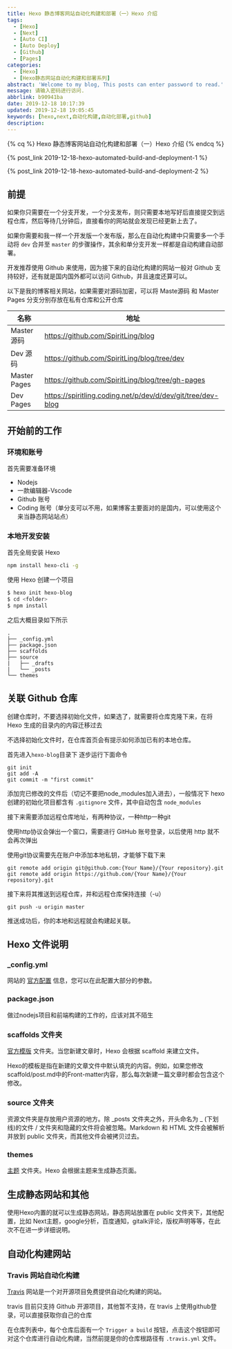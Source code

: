 ```yaml
---
title: Hexo 静态博客网站自动化构建和部署（一）Hexo 介绍
tags:
  - [Hexo]
  - [Next]
  - [Auto CI]
  - [Auto Deploy]
  - [Github]
  - [Pages]
categories:
  - [Hexo]
  - [Hexo静态网站自动化构建和部署系列]
abstract: 'Welcome to my blog, This posts can enter password to read.'
message: 请输入密码进行访问.
abbrlink: b90941ba
date: 2019-12-18 10:17:39
updated: 2019-12-18 19:05:45
keywords: [hexo,next,自动化构建,自动化部署,github]
description:
---
```


{% cq %}  Hexo 静态博客网站自动化构建和部署（一）Hexo 介绍 {% endcq %}

<!-- more -->

{% post_link 2019-12-18-hexo-automated-build-and-deployment-1 %}

{% post_link 2019-12-18-hexo-automated-build-and-deployment-2 %}

## 前提

如果你只需要在一个分支开发，一个分支发布，则只需要本地写好后直接提交到远程仓库，然后等待几分钟后，直接看你的网站就会发现已经更新上去了。

如果你需要和我一样一个开发版一个发布版，那么在自动化构建中只需要多一个手动将 `dev` 合并至 `master` 的步骤操作，其余和单分支开发一样都是自动构建自动部署。

开发推荐使用 Github 来使用，因为接下来的自动化构建的网站一般对 Github 支持较好，还有就是国内国外都可以访问 Github，并且速度还算可以。

以下是我的博客相关网站，如果需要对源码加密，可以将 Maste源码 和 Master Pages 分支分别存放在私有仓库和公开仓库

| 名称 | 地址 |
| --- | --- |
| Master 源码 | https://github.com/SpiritLing/blog |
| Dev 源码 | https://github.com/SpiritLing/blog/tree/dev |
| Master Pages | https://github.com/SpiritLing/blog/tree/gh-pages |
| Dev Pages | https://spiritling.coding.net/p/dev/d/dev/git/tree/dev-blog |

## 开始前的工作

### 环境和账号

首先需要准备环境

* Nodejs
* 一款编辑器-Vscode
* Github 账号
* Coding 账号（单分支可以不用，如果博客主要面对的是国内，可以使用这个来当静态网站站点）

### 本地开发安装

首先全局安装 Hexo

```bash
npm install hexo-cli -g
```

使用 Hexo 创建一个项目

```bash
$ hexo init hexo-blog
$ cd <folder>
$ npm install
```

之后大概目录如下所示

```tree
.
├── _config.yml
├── package.json
├── scaffolds
├── source
|   ├── _drafts
|   └── _posts
└── themes
```

## 关联 Github 仓库

创建仓库时，不要选择初始化文件，如果选了，就需要将仓库克隆下来，在将 Hexo 生成的目录内的内容迁移过去

不选择初始化文件时，在仓库首页会有提示如何添加已有的本地仓库。

首先进入`hexo-blog`目录下
逐步运行下面命令
```shell
git init
git add -A
git commit -m "first commit"
```

添加完已修改的文件后（切记不要把node_modules加入进去），一般情况下 hexo 创建的初始化项目都含有 `.gitignore` 文件，其中自动包含 `node_modules`

接下来需要添加远程仓库地址，有两种协议，一种http一种git

使用http协议会弹出一个窗口，需要进行 GitHub 账号登录，以后使用 http 就不会再次弹出

使用git协议需要先在账户中添加本地私钥，才能够下载下来

```shell
git remote add origin git@github.com:{Your Name}/{Your repository}.git
git remote add origin https://github.com/{Your Name}/{Your repository}.git
```

接下来将其推送到远程仓库，并和远程仓库保持连接（-u）

```shell
git push -u origin master
```

推送成功后，你的本地和远程就会构建起关联。

## Hexo 文件说明

### _config.yml

网站的 [官方配置](https://hexo.io/zh-cn/docs/configuration) 信息，您可以在此配置大部分的参数。

### package.json

做过nodejs项目和前端构建的工作的，应该对其不陌生

### scaffolds 文件夹

[官方模版](https://hexo.io/zh-cn/docs/writing) 文件夹。当您新建文章时，Hexo 会根据 scaffold 来建立文件。

Hexo的模板是指在新建的文章文件中默认填充的内容。例如，如果您修改scaffold/post.md中的Front-matter内容，那么每次新建一篇文章时都会包含这个修改。

### source 文件夹

资源文件夹是存放用户资源的地方。除 _posts 文件夹之外，开头命名为 _ (下划线)的文件 / 文件夹和隐藏的文件将会被忽略。Markdown 和 HTML 文件会被解析并放到 public 文件夹，而其他文件会被拷贝过去。

### themes

[主题](https://hexo.io/zh-cn/docs/themes) 文件夹。Hexo 会根据主题来生成静态页面。

## 生成静态网站和其他

使用Hexo内置的就可以生成静态网站，静态网站放置在 public 文件夹下，其他配置，比如 Next主题，google分析，百度通知，gitalk评论，版权声明等等，在此次不在进一步详细说明。

## 自动化构建网站

### Travis 网站自动化构建

[Travis](https://travis-ci.com/) 网站是一个对开源项目免费提供自动化构建的网站。

travis 目前只支持 Github 开源项目，其他暂不支持，在 travis 上使用github登录，可以直接获取你自己的仓库

在仓库列表中，每个仓库后面有一个 `Trigger a build` 按钮，点击这个按钮即可对这个仓库进行自动化构建，当然前提是你的仓库根路径有 `.travis.yml` 文件。